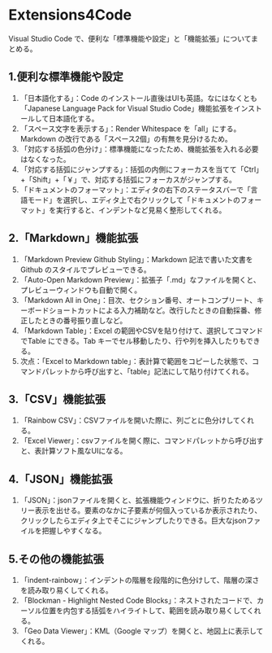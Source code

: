 # Extensions4Code
Visual Studio Code で、便利な「標準機能や設定」と「機能拡張」についてまとめる。  
  
## 1.便利な標準機能や設定
1. 「日本語化する」：Code のインストール直後はUIも英語。なにはなくとも「Japanese Language Pack for Visual Studio Code」機能拡張をインストールして日本語化する。  
2. 「スペース文字を表示する」：Render Whitespace を「all」にする。Markdown の改行である「スペース2個」の有無を見分けるため。  
3. 「対応する括弧の色分け」：標準機能になったため、機能拡張を入れる必要はなくなった。  
4. 「対応する括弧にジャンプする」：括弧の内側にフォーカスを当てて「Ctrl」+「Shift」+「￥」で、対応する括弧にフォーカスがジャンプする。
5. 「ドキュメントのフォーマット」：エディタの右下のステータスバーで「言語モード」を選択し、エディタ上で右クリックして「ドキュメントのフォーマット」を実行すると、インデントなど見易く整形してくれる。  
  
## 2.「Markdown」機能拡張
1. 「Markdown Preview Github Styling」：Markdown 記法で書いた文書をGithub のスタイルでプレビューできる。
2. 「Auto-Open Markdown Preview」：拡張子「.md」なファイルを開くと、プレビューウィンドウも自動で開く。
3. 「Markdown All in One」：目次、セクション番号、オートコンプリート、キーボードショートカットによる入力補助など。改行したときの自動採番、修正したときの番号振り直しなど。
4. 「Markdown Table」：Excel の範囲やCSVを貼り付けて、選択してコマンドでTable にできる。Tab キーでセル移動したり、行や列を挿入したりもできる。
5. 次点：「Excel to Markdown table」：表計算で範囲をコピーした状態で、コマンドパレットから呼び出すと、「table」記法にして貼り付けてくれる。
  
## 3.「CSV」機能拡張
1. 「Rainbow CSV」：CSVファイルを開いた際に、列ごとに色分けしてくれる。  
2. 「Excel Viewer」：csvファイルを開く際に、コマンドパレットから呼び出すと、表計算ソフト風なUIになる。  
  
## 4.「JSON」機能拡張
1. 「JSON」：jsonファイルを開くと、拡張機能ウィンドウに、折りたためるツリー表示を出せる。要素のなかに子要素が何個入っているか表示されたり、クリックしたらエディタ上でそこにジャンプしたりできる。巨大なjsonファイルを把握しやすくなる。  
  
## 5.その他の機能拡張
1. 「indent-rainbow」：インデントの階層を段階的に色分けして、階層の深さを読み取り易くしてくれる。  
2. 「Blockman - Highlight Nested Code Blocks」：ネストされたコードで、カーソル位置を内包する括弧をハイライトして、範囲を読み取り易くしてくれる。  
3. 「Geo Data Viewer」：KML（Google マップ）を開くと、地図上に表示してくれる。  
  